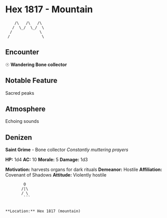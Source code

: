 # Hex 1817 - Mountain
```
    /\   /\   /\
   /  \_/  \_/  \
  /            \
 /              \
```

## Encounter

☉ **Wandering Bone collector**

## Notable Feature

Sacred peaks

## Atmosphere

Echoing sounds

## Denizen

**Saint Grime** - Bone collector
*Constantly muttering prayers*

**HP:** 1d4 **AC:** 10 **Morale:** 5
**Damage:** 1d3

**Motivation:** harvests organs for dark rituals
**Demeanor:** Hostile
**Affiliation:** Covenant of Shadows
**Attitude:** Violently hostile

```
        O
       /|\
       / \
        ```


**Location:** Hex 1817 (mountain)
